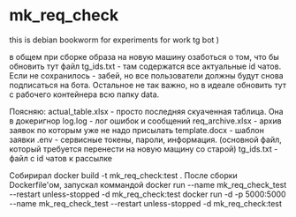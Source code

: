 # mk_req_check

this is debian bookworm for experiments for work tg bot )
 

 в общем при сборке образа на новую машину озаботься о том, что бы обновить тут файл tg_ids.txt - там содержатся все актуальные id чатов. Если не сохранилось - забей, но все пользователи должны будут снова подписаться на бота. 
 Остальное не так важно, но в идеале обновить тут с рабочего контейнера всю папку data. 

 Поясняю:
 actual_table.xlsx      - просто последняя скуаченная таблица. Она в докеригнор
 log.log                - лог ошибок и сообщений
 req_archive.xlsx       - архив заявок по которым уже не надо присылать 
 template.docx          - шаблон заявки
 .env                   - сервисные токены, пароли, информация. (основной файл, который требуется перенести на новую мащину со старой)
 tg_ids.txt             - файл с id чатов к рассылке
 
Собирирал docker build -t mk_req_check:test .
После сборки Dockerfile'ом, запускал коммандой docker run --name mk_req_check_test --restart unless-stopped -d mk_req_check:test
                                                docker run -d -p 5000:5000 --name mk_req_check_test --restart unless-stopped -d mk_req_check:test